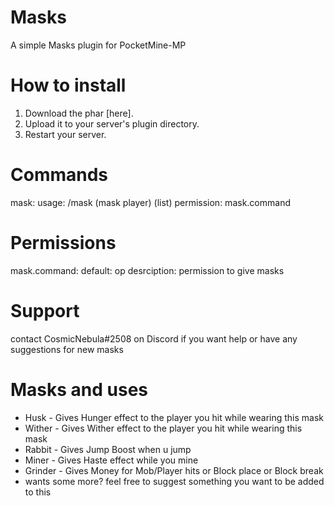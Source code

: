 # Masks
A simple Masks plugin for PocketMine-MP

# How to install

1. Download the phar [here].
2. Upload it to your server's plugin directory.
3. Restart your server.

# Commands
mask: 
  usage: /mask (mask player) (list)
  permission: mask.command
  
# Permissions
mask.command:
  default: op
  desrciption: permission to give masks
  
# Support
contact CosmicNebula#2508 on Discord if you want help or have any suggestions for new masks

# Masks and uses
- Husk - Gives Hunger effect to the player you hit while wearing this mask 
- Wither - Gives Wither effect to the player you hit while wearing this mask
- Rabbit - Gives Jump Boost when u jump
- Miner - Gives Haste effect while you mine
- Grinder - Gives Money for Mob/Player hits or Block place or Block break
- wants some more? feel free to suggest something you want to be added to this
